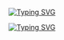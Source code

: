 <p align="center">
  <a href="https://git.io/typing-svg"><img src="https://readme-typing-svg.demolab.com?font=Fira+Code&size=30&pause=1000&color=622DC8&center=true&vCenter=true&width=435&lines=Lakshmaji;Curious+Intern" alt="Typing SVG" /></a>
</p>

<p align="center">
  <!-- Typing SVG by DenverCoder1 - https://github.com/DenverCoder1/readme-typing-svg -->
    <a href="https://git.io/typing-svg"><a href="https://git.io/typing-svg"><img src="https://readme-typing-svg.demolab.com?font=Fira+Code&pause=1000&color=622DC8&center=true&vCenter=true&width=435&lines=Full+Stack+web+and+app+developer;Learning+and+building+some+cool+AI+-+RAG+powered+applications" alt="Typing SVG" /></a></a>
</p>


